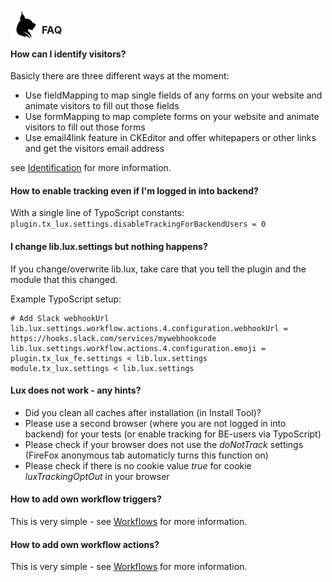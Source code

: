 <img align="left" src="../../../Resources/Public/Icons/lux.svg" width="50" />

### FAQ


#### How can I identify visitors?

Basicly there are three different ways at the moment:
- Use fieldMapping to map single fields of any forms on your website and animate visitors to fill out those fields
- Use formMapping to map complete forms on your website and animate visitors to fill out those forms
- Use email4link feature in CKEditor and offer whitepapers or other links and get the visitors email address

see [Identification](../Identification/Index.md) for more information.


#### How to enable tracking even if I'm logged in into backend?

With a single line of TypoScript constants:
`plugin.tx_lux.settings.disableTrackingForBackendUsers = 0`


#### I change lib.lux.settings but nothing happens?

If you change/overwrite lib.lux, take care that you tell the plugin and the module that this changed.

Example TypoScript setup:

```
# Add Slack webhookUrl
lib.lux.settings.workflow.actions.4.configuration.webhookUrl = https://hooks.slack.com/services/mywebhookcode
lib.lux.settings.workflow.actions.4.configuration.emoji =
plugin.tx_lux_fe.settings < lib.lux.settings
module.tx_lux.settings < lib.lux.settings
```


#### Lux does not work - any hints?

* Did you clean all caches after installation (in Install Tool)?
* Please use a second browser (where you are not logged in into backend) for your tests (or enable tracking for BE-users via TypoScript)
* Please check if your browser does not use the *doNotTrack* settings (FireFox anonymous tab automaticly turns this function on)
* Please check if there is no cookie value *true* for cookie *luxTrackingOptOut* in your browser


#### How to add own workflow triggers?

This is very simple - see [Workflows](../Workflows/Index.md) for more information.


#### How to add own workflow actions?

This is very simple - see [Workflows](../Workflows/Index.md) for more information.
